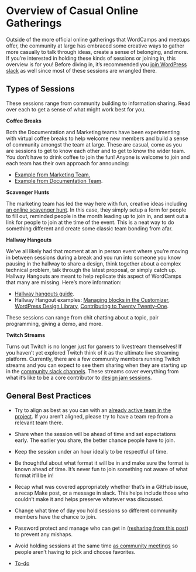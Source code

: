 # Overview of Casual Online Gatherings

Outside of the more official online gatherings that WordCamps and meetups offer, the community at large has embraced some creative ways to gather more casually to talk through ideas, create a sense of belonging, and more. If you’re interested in holding these kinds of sessions or joining in, this overview is for you! Before diving in, it’s recommended you [join WordPress slack](https://make.wordpress.org/chat/) as well since most of these sessions are wrangled there.

## Types of Sessions

These sessions range from community building to information sharing. Read over each to get a sense of what might work best for you.

**Coffee Breaks**

Both the Documentation and Marketing teams have been experimenting with virtual coffee breaks to help welcome new members and build a sense of community amongst the team at large. These are casual, come as you are sessions to get to know each other and to get to know the wider team. You don’t have to drink coffee to join the fun! Anyone is welcome to join and each team has their own approach for announcing:

*   [Example from Marketing Team.](https://make.wordpress.org/marketing/2020/11/22/agenda-global-marketing-team-meeting-25-november-2020/)
*   [Example from Documentation Team](https://make.wordpress.org/docs/2020/11/16/docs-team-coffee-break-november-update/).

**Scavenger Hunts**

The marketing team has led the way here with fun, creative ideas including [an online scavenger hunt](https://make.wordpress.org/marketing/2020/08/03/notes-global-marketing-team-meeting-29-july-2020/). In this case, they simply setup a form for people to fill out, reminded people in the month leading up to join in, and sent out a link for people to join at the time of the event. This is a neat way to do something different and create some classic team bonding from afar.

**Hallway Hangouts**

We’ve all likely had that moment at an in person event where you’re moving in between sessions during a break and you run into someone you know pausing in the hallway to share a design, think together about a complex technical problem, talk through the latest proposal, or simply catch up. Hallway Hangouts are meant to help replicate this aspect of WordCamps that many are missing. Here’s more information:

*   [Hallway hangouts guide](https://docs.google.com/document/d/1YFdvw_se9HOWXR_9DXI79ckqZPW9HYkJEnWUBp3-Akw/edit#).
*   Hallway Hangout examples: [Managing blocks in the Customizer](https://make.wordpress.org/core/2020/11/18/hallway-hangout-summary-managing-blocks-in-the-customizer/), [WordPress Design Library](https://make.wordpress.org/design/2020/08/20/designer-hallway-hangout-8-20-2020/), [Contributing to Twenty Twenty-One](https://make.wordpress.org/core/2020/09/28/tt1-chat-summary-28-september-2020/#comment-39961).

These sessions can range from chit chatting about a topic, pair programming, giving a demo, and more.

**Twitch Streams**

Turns out Twitch is no longer just for gamers to livestream themselves! If you haven’t yet explored Twitch think of it as the ultimate live streaming platform. Currently, there are a few community members running Twitch streams and you can expect to see them sharing when they are starting up in the [community slack channels](https://make.wordpress.org/chat/). These streams cover everything from what it’s like to be a core contributor to [design jam sessions](https://g2components.wordpress.com/).

## General Best Practices

*   Try to align as best as you can with an [already active team in the project](https://make.wordpress.org/). If you aren’t aligned, please try to have a team rep from a relevant team there.
*   Share when the session will be ahead of time and set expectations early. The earlier you share, the better chance people have to join.
*   Keep the session under an hour ideally to be respectful of time.
*   Be thoughtful about what format it will be in and make sure the format is known ahead of time. It’s never fun to join something not aware of what format it’ll be in!
*   Recap what was covered appropriately whether that’s in a GitHub issue, a recap Make post, or a message in slack. This helps include those who couldn’t make it and helps preserve whatever was discussed.
*   Change what time of day you hold sessions so different community members have the chance to join.
*   Password protect and manage who can get in ([resharing from this post](https://make.wordpress.org/community/2020/06/30/tuesday-trainings-tips-for-managing-an-online-meetup/)) to prevent any mishaps.
*   Avoid holding sessions at the same time [as community meetings](https://make.wordpress.org/meetings/) so people aren’t having to pick and choose favorites.

*   [To-do](# "To-do")